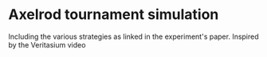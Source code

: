 # Axelrod tournament simulation

Including the various strategies as linked in the experiment's paper. Inspired by the Veritasium video